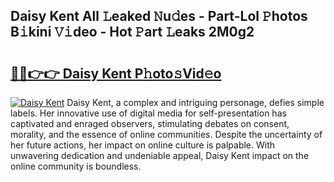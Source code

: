 ## Daisy Kent All 𝙻eaked 𝙽u𝚍es - Part-Lol 𝙿hotos B𝚒kini 𝚅𝚒deo - Hot 𝙿art 𝙻eaks 2M0g2

# <h2><a href="http://ld29kp.urlbe.top/?page=Daisy+Kent">🔗🔗👉👉 Daisy Kent P𝚑oto𝚜Vid𝚎o</a></h2>

[![Daisy Kent](https://i.imgur.com/eBuTRDB.gif)](http://ld29kp.urlbe.top/?page=Daisy+Kent)
Daisy Kent, a complex and intriguing personage, defies simple labels. Her innovative use of digital media for self-presentation has captivated and enraged observers, stimulating debates on consent, morality, and the essence of online communities. Despite the uncertainty of her future actions, her impact on online culture is palpable. With unwavering dedication and undeniable appeal, Daisy Kent impact on the online community is boundless.
